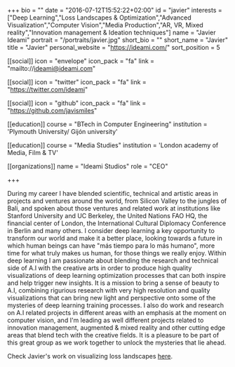 +++
bio = ""
date = "2016-07-12T15:52:22+02:00"
id = "javier"
interests = ["Deep Learning","Loss Landscapes & Optimization","Advanced Visualization","Computer Vision","Media Production","AR, VR, Mixed reality","Innovation management & Ideation techniques"]
name = "Javier Ideami"
portrait = "/portraits/javier.jpg"
short_bio = ""
short_name = "Javier"
title = "Javier"
personal_website = "https://ideami.com/"
sort_position = 5

[[social]]
    icon = "envelope"
    icon_pack = "fa"
    link = "mailto://ideami@ideami.com"

[[social]]
    icon = "twitter"
    icon_pack = "fa"
    link = "https://twitter.com/ideami"

[[social]]
    icon = "github"
    icon_pack = "fa"
    link = "https://github.com/javismiles"

[[education]]
    course = "BTech in Computer Engineering"
    institution = 'Plymouth University/ Gijón university'

[[education]]
    course = "Media Studies"
    institution = 'London academy of Media, Film & TV'

[[organizations]]
    name = "Ideami Studios"
    role = "CEO"

+++

During my career I have blended scientific, technical and artistic areas in projects and ventures around the world, from Silicon Valley to the jungles of Bali, and spoken about those ventures and related work at institutions like Stanford University and UC Berkeley, the United Nations FAO HQ, the financial center of London, the International Cultural Diplomacy Conference in Berlin and many others. I consider deep learning a key opportunity to transform our world and make it a better place, looking towards a future in which human beings can have "más tiempo para lo más humano", more time for what truly makes us human, for those things we really enjoy. Within deep learning I am passionate about blending the research and technical side of A.I with the creative arts in order to produce high quality visualizations of deep learning optimization processes that can both inspire and help trigger new insights. It is a mission to bring a sense of beauty to A.I, combining rigurious research with very high resolution and quality visualizations that can bring new light and perspective onto some of the mysteries of deep learning training processes. I also do work and research on A.I related projects in different areas with an emphasis at the moment on computer vision, and I'm leading as well different projects related to innovation management, augmented & mixed reality and other cutting edge areas that blend tech with the creative fields.
It is a pleasure to be part of this great group as we work together to unlock the mysteries that lie ahead.

Check Javier's work on visualizing loss landscapes [here](http://losslandscape.com/). 


